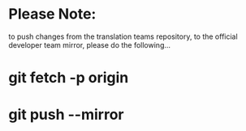 Please Note:
============

to push changes from the translation teams repository, to the official developer team mirror, please do the following...

# git fetch -p origin
# git push --mirror


